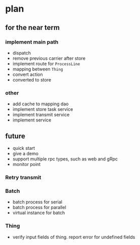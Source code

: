 # plan

## for the near term

### implement main path

* dispatch
* remove previous carrier after store
* implement route for `ProcessLine`
* mapping between `Thing`
* convert action
* converted to store

### other

* add cache to mapping dao
* implement store task service
* implement transmit service
* implement service

## future

* quick start
* give a demo
* support multiple rpc types, such as web and gRpc
* monitor point

### Retry transmit

### Batch

* batch process for serial
* batch process for parallel
* virtual instance for batch

### Thing

* verify input fields of thing. report error for undefined fields




